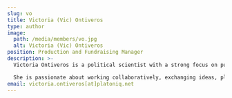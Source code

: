 ```yaml
---
slug: vo
title: Victoria (Vic) Ontiveros
type: author
image:
  path: /media/members/vo.jpg
  alt: Victoria (Vic) Ontiveros
position: Production and Fundraising Manager
description: >-
  Victoria Ontiveros is a political scientist with a strong focus on public policy, local development, and citizen participation. At Platoniq, she supports the design and management of social projects and develops fundraising proposals to ensure their sustainability.

  She is passionate about working collaboratively, exchanging ideas, planning strategies, and exploring methodologies for social innovation. Her work is grounded in a commitment to inclusion and reducing inequalities from an intersectional perspective.
email: victoria.ontiveros[at]platoniq.net
---
```

